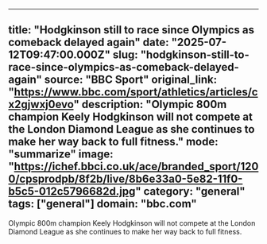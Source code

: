 ---
   title: "Hodgkinson still to race since Olympics as comeback delayed again"
   date: "2025-07-12T09:47:00.000Z"
   slug: "hodgkinson-still-to-race-since-olympics-as-comeback-delayed-again"
   source: "BBC Sport"
   original_link: "https://www.bbc.com/sport/athletics/articles/cx2gjwxj0evo"
   description: "Olympic 800m champion Keely Hodgkinson will not compete at the London Diamond League as she continues to make her way back to full fitness."
   mode: "summarize"
   image: "https://ichef.bbci.co.uk/ace/branded_sport/1200/cpsprodpb/8f2b/live/8b6e33a0-5e82-11f0-b5c5-012c5796682d.jpg"
   category: "general"
   tags: ["general"]
   domain: "bbc.com"
  ---
  Olympic 800m champion Keely Hodgkinson will not compete at the London Diamond League as she continues to make her way back to full fitness.